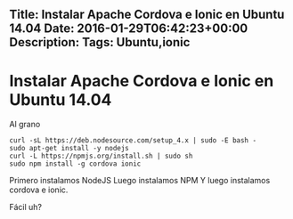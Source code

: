 Title: Instalar Apache Cordova e Ionic en Ubuntu 14.04
Date: 2016-01-29T06:42:23+00:00
Description: 
Tags: Ubuntu,ionic
---
# Instalar Apache Cordova e Ionic en Ubuntu 14.04

Al grano
```
curl -sL https://deb.nodesource.com/setup_4.x | sudo -E bash -
sudo apt-get install -y nodejs
curl -L https://npmjs.org/install.sh | sudo sh
sudo npm install -g cordova ionic
```

Primero instalamos NodeJS
Luego instalamos NPM
Y luego instalamos cordova e ionic.

Fácil uh?